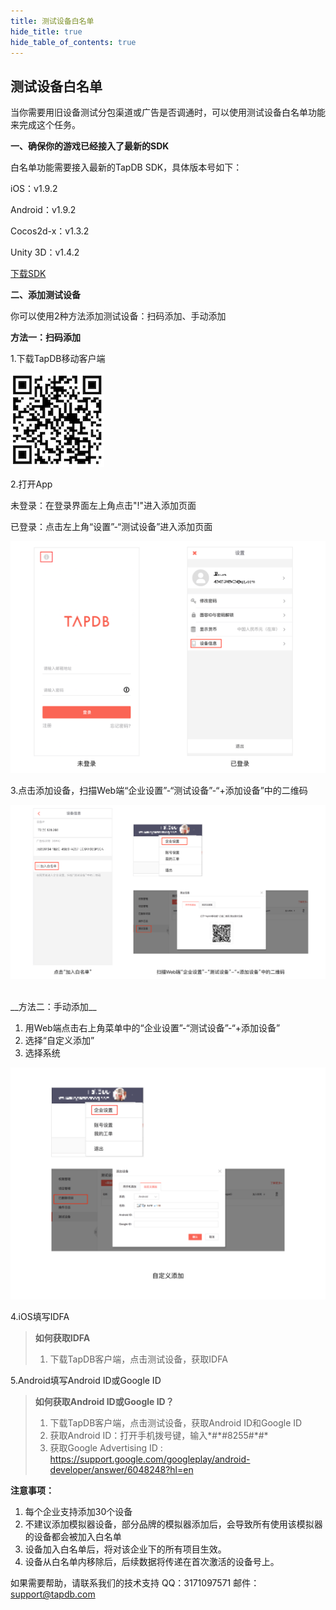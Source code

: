 ```yaml
---
title: 测试设备白名单
hide_title: true
hide_table_of_contents: true
---
```


## 测试设备白名单

当你需要用旧设备测试分包渠道或广告是否调通时，可以使用测试设备白名单功能来完成这个任务。

 __一、确保你的游戏已经接入了最新的SDK__

白名单功能需要接入最新的TapDB SDK，具体版本号如下：

iOS：v1.9.2

Android：v1.9.2

Cocos2d-x：v1.3.2

Unity 3D：v1.4.2

<a target="_blank" href="docs/zh_CN/download/SDK.html">下载SDK</a>

 __二、添加测试设备__

你可以使用2种方法添加测试设备：扫码添加、手动添加
<br/>

 __方法一：扫码添加__

1.下载TapDB移动客户端

![图片描述](/img/whiteList/04.png)

2.打开App

未登录：在登录界面左上角点击"!"进入添加页面

已登录：点击左上角“设置”-“测试设备”进入添加页面

![图片描述](/img/whiteList/02.png)

3.点击添加设备，扫描Web端“企业设置”-“测试设备”-“+添加设备”中的二维码

![图片描述](/img/whiteList/01.png)

<br/>
 __方法二：手动添加__

 1. 用Web端点击右上角菜单中的“企业设置”-“测试设备”-“+添加设备”
 2. 选择“自定义添加”
 3. 选择系统

![图片描述](/img/whiteList/03.png)

4.iOS填写IDFA
>  __如何获取IDFA__
> 1. 下载TapDB客户端，点击测试设备，获取IDFA

5.Android填写Android ID或Google ID
>  __如何获取Android ID或Google ID？__
>  1. 下载TapDB客户端，点击测试设备，获取Android ID和Google ID
>  2. 获取Android ID：打开手机拨号键，输入\*#\*#8255#\*#\*
>  3. 获取Google Advertising ID : https://support.google.com/googleplay/android-developer/answer/6048248?hl=en

 __注意事项：__


 1. 每个企业支持添加30个设备
 2. 不建议添加模拟器设备，部分品牌的模拟器添加后，会导致所有使用该模拟器的设备都会被加入白名单
 3. 设备加入白名单后，将对该企业下的所有项目生效。
 4. 设备从白名单内移除后，后续数据将传递在首次激活的设备号上。

如果需要帮助，请联系我们的技术支持
QQ：3171097571
邮件：support@tapdb.com
